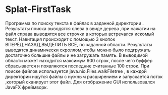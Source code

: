 # Splat-FirstTask
Программа по поиску текста в файлах в заданной директории .
Результаты поиска выводятся слева в ввиде дерева ,при нажатии на файл справа выводятся все строчки в которых встречался искомый текст.
Навигация происходит с помощью 3 кнопок ВПЕРЁД,НАЗАД,ВЫДЕЛИТЬ ВСЁ, по заданной области.
Результаты выводятся динамически скроллом,чтобы можно было подгружать достаточно большие файлы и не загружать память.
В выводимой области может находится максимум 600 строк, после чего буффер сбрасывается и появляются последние считанные 100 строк.
При поиске файлов используется java.nio.Files.walkFiletree , в каждой директории ищутся файлы с нужным расширением и запускается поток ,который сканирует этот файл.
Для отображение GUI использовался JavaFX фреймворк.
